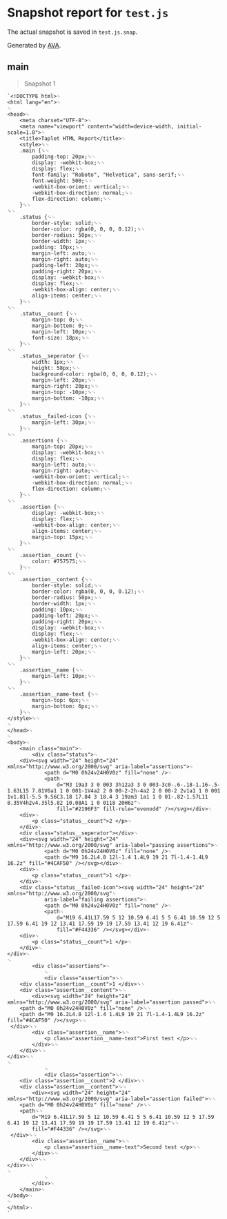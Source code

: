 # Snapshot report for `test.js`

The actual snapshot is saved in `test.js.snap`.

Generated by [AVA](https://avajs.dev).

## main

> Snapshot 1

    `<!DOCTYPE html>␊
    <html lang="en">␊
    ␊
    <head>␊
    	<meta charset="UTF-8">␊
    	<meta name="viewport" content="width=device-width, initial-scale=1.0">␊
    	<title>Taplet HTML Report</title>␊
    	<style>␍␊
    	.main {␍␊
    		padding-top: 20px;␍␊
    		display: -webkit-box;␍␊
    		display: flex;␍␊
    		font-family: "Roboto", "Helvetica", sans-serif;␍␊
    		font-weight: 500;␍␊
    		-webkit-box-orient: vertical;␍␊
    		-webkit-box-direction: normal;␍␊
    		flex-direction: column;␍␊
    	}␍␊
    ␍␊
    	.status {␍␊
    		border-style: solid;␍␊
    		border-color: rgba(0, 0, 0, 0.12);␍␊
    		border-radius: 50px;␍␊
    		border-width: 1px;␍␊
    		padding: 10px;␍␊
    		margin-left: auto;␍␊
    		margin-right: auto;␍␊
    		padding-left: 20px;␍␊
    		padding-right: 20px;␍␊
    		display: -webkit-box;␍␊
    		display: flex;␍␊
    		-webkit-box-align: center;␍␊
    		align-items: center;␍␊
    	}␍␊
    ␍␊
    	.status__count {␍␊
    		margin-top: 0;␍␊
    		margin-bottom: 0;␍␊
    		margin-left: 10px;␍␊
    		font-size: 18px;␍␊
    	}␍␊
    ␍␊
    	.status__seperator {␍␊
    		width: 1px;␍␊
    		height: 58px;␍␊
    		background-color: rgba(0, 0, 0, 0.12);␍␊
    		margin-left: 20px;␍␊
    		margin-right: 20px;␍␊
    		margin-top: -10px;␍␊
    		margin-bottom: -10px;␍␊
    	}␍␊
    ␍␊
    	.status__failed-icon {␍␊
    		margin-left: 30px;␍␊
    	}␍␊
    ␍␊
    	.assertions {␍␊
    		margin-top: 20px;␍␊
    		display: -webkit-box;␍␊
    		display: flex;␍␊
    		margin-left: auto;␍␊
    		margin-right: auto;␍␊
    		-webkit-box-orient: vertical;␍␊
    		-webkit-box-direction: normal;␍␊
    		flex-direction: column;␍␊
    	}␍␊
    ␍␊
    	.assertion {␍␊
    		display: -webkit-box;␍␊
    		display: flex;␍␊
    		-webkit-box-align: center;␍␊
    		align-items: center;␍␊
    		margin-top: 15px;␍␊
    	}␍␊
    ␍␊
    	.assertion__count {␍␊
    		color: #757575;␍␊
    	}␍␊
    ␍␊
    	.assertion__content {␍␊
    		border-style: solid;␍␊
    		border-color: rgba(0, 0, 0, 0.12);␍␊
    		border-radius: 50px;␍␊
    		border-width: 1px;␍␊
    		padding: 10px;␍␊
    		padding-left: 20px;␍␊
    		padding-right: 20px;␍␊
    		display: -webkit-box;␍␊
    		display: flex;␍␊
    		-webkit-box-align: center;␍␊
    		align-items: center;␍␊
    		margin-left: 20px;␍␊
    	}␍␊
    ␍␊
    	.assertion__name {␍␊
    		margin-left: 10px;␍␊
    	}␍␊
    ␍␊
    	.assertion__name-text {␍␊
    		margin-top: 6px;␍␊
    		margin-bottom: 6px;␍␊
    	}␍␊
    </style>␍␊
    ␊
    </head>␊
    ␊
    <body>␊
    	<main class="main">␊
    		<div class="status">␊
    	<div><svg width="24" height="24" xmlns="http://www.w3.org/2000/svg" aria-label="assertions">␊
    			<path d="M0 0h24v24H0V0z" fill="none" />␊
    			<path␊
    				d="M3 19a3 3 0 003 3h12a3 3 0 003-3c0-.6-.18-1.16-.5-1.63L15 7.81V6a1 1 0 001-1V4a2 2 0 00-2-2h-4a2 2 0 00-2 2v1a1 1 0 001 1v1.81l-5.5 9.56C3.18 17.84 3 18.4 3 19zm3 1a1 1 0 01-.82-1.57L11 8.35V4h2v4.35l5.82 10.08A1 1 0 0118 20H6z"␊
    				fill="#2196F3" fill-rule="evenodd" /></svg></div>␊
    	<div>␊
    		<p class="status__count">2 </p>␊
    	</div>␊
    	<div class="status__seperator"></div>␊
    	<div><svg width="24" height="24" xmlns="http://www.w3.org/2000/svg" aria-label="passing assertions">␊
    			<path d="M0 0h24v24H0V0z" fill="none" />␊
    			<path d="M9 16.2L4.8 12l-1.4 1.4L9 19 21 7l-1.4-1.4L9 16.2z" fill="#4CAF50" /></svg></div>␊
    	<div>␊
    		<p class="status__count">1 </p>␊
    	</div>␊
    	<div class="status__failed-icon"><svg width="24" height="24" xmlns="http://www.w3.org/2000/svg"␊
    			aria-label="failing assertions">␊
    			<path d="M0 0h24v24H0V0z" fill="none" />␊
    			<path␊
    				d="M19 6.41L17.59 5 12 10.59 6.41 5 5 6.41 10.59 12 5 17.59 6.41 19 12 13.41 17.59 19 19 17.59 13.41 12 19 6.41z"␊
    				fill="#F44336" /></svg></div>␊
    	<div>␊
    		<p class="status__count">1 </p>␊
    	</div>␊
    </div>␊
    ␊
    		<div class="assertions">␊
    			␊
    			<div class="assertion">␍␊
    	<div class="assertion__count">1 </div>␍␊
    	<div class="assertion__content">␍␊
    		<div><svg width="24" height="24" xmlns="http://www.w3.org/2000/svg" aria-label="assertion passed">␍␊
    	<path d="M0 0h24v24H0V0z" fill="none" />␍␊
    	<path d="M9 16.2L4.8 12l-1.4 1.4L9 19 21 7l-1.4-1.4L9 16.2z" fill="#4CAF50" /></svg>␍␊
     </div>␍␊
    		<div class="assertion__name">␍␊
    			<p class="assertion__name-text">First test </p>␍␊
    		</div>␍␊
    	</div>␍␊
    </div>␍␊
    ␊
    			␊
    			<div class="assertion">␍␊
    	<div class="assertion__count">2 </div>␍␊
    	<div class="assertion__content">␍␊
    		<div><svg width="24" height="24" xmlns="http://www.w3.org/2000/svg" aria-label="assertion failed">␍␊
    	<path d="M0 0h24v24H0V0z" fill="none" />␍␊
    	<path␍␊
    		d="M19 6.41L17.59 5 12 10.59 6.41 5 5 6.41 10.59 12 5 17.59 6.41 19 12 13.41 17.59 19 19 17.59 13.41 12 19 6.41z"␍␊
    		fill="#F44336" /></svg>␍␊
     </div>␍␊
    		<div class="assertion__name">␍␊
    			<p class="assertion__name-text">Second test </p>␍␊
    		</div>␍␊
    	</div>␍␊
    </div>␍␊
    ␊
    			␊
    		</div>␊
    	</main>␊
    </body>␊
    ␊
    </html>␊
    `
